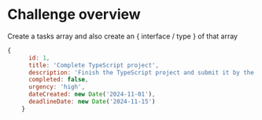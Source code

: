 # Challenge overview
Create a tasks array and also create an { interface / type } of that array

```JavaScript
{
      id: 1,
      title: 'Complete TypeScript project',
      description: 'Finish the TypeScript project and submit it by the due date.',
      completed: false,
      urgency: 'high',
      dateCreated: new Date('2024-11-01'),
      deadlineDate: new Date('2024-11-15')
    }
```